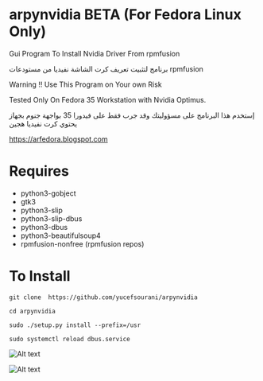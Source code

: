 # arpynvidia BETA (For Fedora Linux Only)
Gui Program To Install Nvidia Driver From rpmfusion 

برنامج لتثبيت تعريف كرت الشاشة نفيديا من مستودعات rpmfusion


Warning !! Use This Program on Your own Risk

Tested Only On Fedora 35  Workstation with Nvidia Optimus.


إستخدم هذا البرنامج على مسؤوليتك وقد جرب فقط على فيدورا 35 بواجهة جنوم بجهاز يحتوي كرت نفيديا هجين


https://arfedora.blogspot.com


# Requires

 * python3-gobject
 * gtk3
 * python3-slip
 * python3-slip-dbus
 * python3-dbus
 * python3-beautifulsoup4
 * rpmfusion-nonfree (rpmfusion repos)

# To Install
``` git clone  https://github.com/yucefsourani/arpynvidia ```

``` cd arpynvidia ```

``` sudo ./setup.py install --prefix=/usr ```

``` sudo systemctl reload dbus.service ```


![Alt text](https://raw.githubusercontent.com/yucefsourani/arpynvidia/main/Screenshot_1.jpg "Screenshot")

![Alt text](https://raw.githubusercontent.com/yucefsourani/arpynvidia/main/Screenshot_2.jpg "Screenshot")
